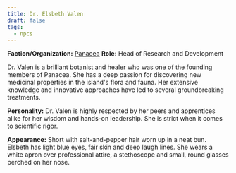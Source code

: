 ```yaml
---
title: Dr. Elsbeth Valen
draft: false
tags:
  - npcs
---
```

**Faction/Organization:** [Panacea](panacea)
**Role:** Head of Research and Development

Dr. Valen is a brilliant botanist and healer who was one of the founding members of Panacea. She has a deep passion for discovering new medicinal properties in the island's flora and fauna. Her extensive knowledge and innovative approaches have led to several groundbreaking treatments.

**Personality:** Dr. Valen is highly respected by her peers and apprentices alike for her wisdom and hands-on leadership. She is strict when it comes to scientific rigor.

**Appearance:** Short with salt-and-pepper hair worn up in a neat bun. Elsbeth has light blue eyes, fair skin and deep laugh lines. She wears a white apron over professional attire, a stethoscope and small, round glasses perched on her nose.